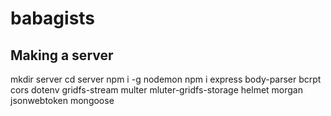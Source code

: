 # babagists

Making a server
------------------ 
mkdir server
cd server
npm i -g  nodemon
npm i express body-parser bcrpt cors dotenv gridfs-stream multer mluter-gridfs-storage helmet morgan jsonwebtoken mongoose
